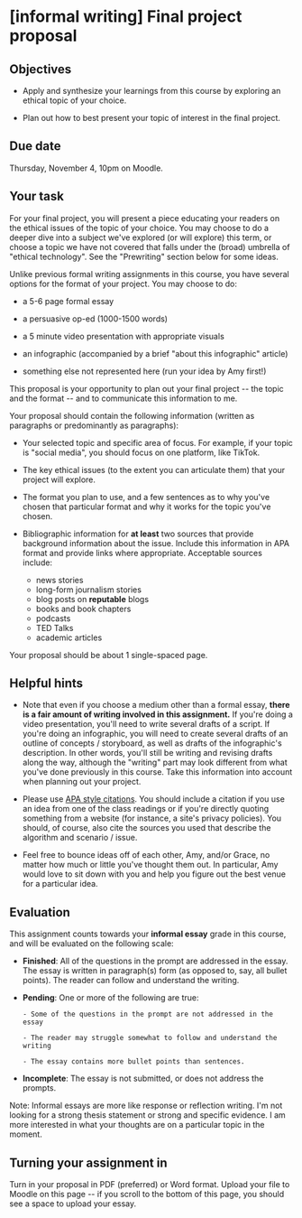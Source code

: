 # [informal writing] Final project proposal

## Objectives

- Apply and synthesize your learnings from this course by exploring an ethical topic of your choice.

- Plan out how to best present your topic of interest in the final project.

## Due date

Thursday, November 4, 10pm on Moodle.
 
## Your task

For your final project, you will present a piece educating your readers on the ethical issues of the topic of your choice. You may choose to do a deeper dive into a subject we've explored (or will explore) this term, or choose a topic we have not covered that falls under the (broad) umbrella of "ethical technology". See the "Prewriting" section below for some ideas.

Unlike previous formal writing assignments in this course, you have several options for the format of your project. You may choose to do:

- a 5-6 page formal essay

- a persuasive op-ed (1000-1500 words)

- a 5 minute video presentation with appropriate visuals

- an infographic (accompanied by a brief "about this infographic" article)

- something else not represented here (run your idea by Amy first!)

This proposal is your opportunity to plan out your final project -- the topic and the format -- and to communicate this information to me.

Your proposal should contain the following information (written as paragraphs or predominantly as paragraphs):

- Your selected topic and specific area of focus. For example, if your topic is "social media", you should focus on one platform, like TikTok.

- The key ethical issues (to the extent you can articulate them) that your project will explore. 

- The format you plan to use, and a few sentences as to why you've chosen that particular format and why it works for the topic you've chosen.

- Bibliographic information for **at least** two sources that provide background information about the issue. Include this information in APA format and provide links where appropriate. Acceptable sources include:

    - news stories 
    - long-form journalism stories
    - blog posts on **reputable** blogs
    - books and book chapters
    - podcasts
    - TED Talks
    - academic articles

Your proposal should be about 1 single-spaced page.

## Helpful hints

- Note that even if you choose a medium other than a formal essay, **there is a fair amount of writing involved in this assignment.** If you're doing a video presentation, you'll need to write several drafts of a script. If you're doing an infographic, you will need to create several drafts of an outline of concepts / storyboard, as well as drafts of the infographic's description. In other words, you'll still be writing and revising drafts along the way, although the "writing" part may look different from what you've done previously in this course. Take this information into account when planning out your project.

- Please use [APA style citations](https://gouldguides.carleton.edu/c.php?g=146832&p=7520832). You should include a citation if you use an idea from one of the class readings or if you're directly quoting something from a website (for instance, a site's privacy policies). You should, of course, also cite the sources you used that describe the algorithm and scenario / issue.

- Feel free to bounce ideas off of each other, Amy, and/or Grace, no matter how much or little you've thought them out. In particular, Amy would love to sit down with you and help you figure out the best venue for a particular idea.


## Evaluation

This assignment counts towards your **informal essay** grade in this course, and will be evaluated on the following scale:

- **Finished**: All of the questions in the prompt are addressed in the essay. The essay is written in paragraph(s) form (as opposed to, say, all bullet points). The reader can follow and understand the writing.

- **Pending**: One or more of the following are true:

      - Some of the questions in the prompt are not addressed in the essay

      - The reader may struggle somewhat to follow and understand the writing

      - The essay contains more bullet points than sentences.

- **Incomplete**: The essay is not submitted, or does not address the prompts.

Note: Informal essays are more like response or reflection writing. I'm not looking for a strong thesis statement or strong and specific evidence. I am more interested in what your thoughts are on a particular topic in the moment.

## Turning your assignment in

Turn in your proposal in PDF (preferred) or Word format. Upload your file to Moodle on this page -- if you scroll to the bottom of this page, you should see a space to upload your essay.